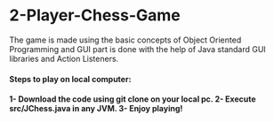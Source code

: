 # 2-Player-Chess-Game

The game is made using the basic concepts of Object Oriented Programming
and GUI part is done with the help of Java standard GUI libraries and Action Listeners.

<h4>Steps to play on local computer: <h4>
1- Download the code using git clone on your local pc.
2- Execute src/JChess.java in any JVM.
3- Enjoy playing!
